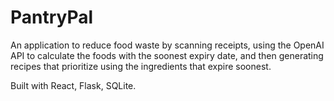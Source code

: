 # PantryPal

An application to reduce food waste by scanning receipts, using the OpenAI API to calculate the foods with the soonest expiry date, and then generating recipes that prioritize using the ingredients that expire soonest. 

Built with React, Flask, SQLite.
